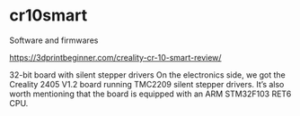 # cr10smart
Software and firmwares

https://3dprintbeginner.com/creality-cr-10-smart-review/

32-bit board with silent stepper drivers
On the electronics side, we got the Creality 2405 V1.2 board running TMC2209 silent stepper drivers. It’s also worth mentioning that the board is equipped with an ARM STM32F103 RET6 CPU.
